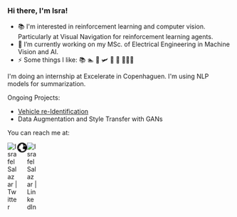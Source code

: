 ### Hi there, I'm Isra!

<!--
**israfelsr/israfelsr** is a ✨ _special_ ✨ repository because its `README.md` (this file) appears on your GitHub profile.
Here are some ideas to get you started:
-->

- 📚 I'm interested in reinforcement learning and computer vision. Particularly at Visual Navigation for reinforcement learning agents.
- 🔭 I’m currently working on my MSc. of Electrical Engineering in Machine Vision and AI.
- ⚡ Some things I like: 📚 🏊‍ 🏃‍ 🛩 🤖 🧠 🚴🏽‍♂️

I'm doing an internship at Excelerate in Copenhaguen. I'm using NLP models for summarization.

Ongoing Projects:
- [Vehicle re-Identification](https://github.com/israfelsr/vehicle-re-identification)
- Data Augmentation and Style Transfer with GANs

You can reach me at:

[<img align="left" alt="IsrafelSalazar | Twitter" width="22px" src="https://www.flaticon.com/svg/static/icons/svg/733/733635.svg" />](https://twitter.com/IsrafelSalazar)
[<img align="left" alt="http://israfelsr.github.io/" width="22px" src="https://raw.githubusercontent.com/iconic/open-iconic/master/svg/globe.svg" />](http://israfelsr.github.io/)
[<img align="left" alt="IsrafelSalazar | LinkedIn" width="22px" src="https://cdn.jsdelivr.net/npm/simple-icons@v3/icons/linkedin.svg" />](https://www.linkedin.com/in/israfelsalazar/)


